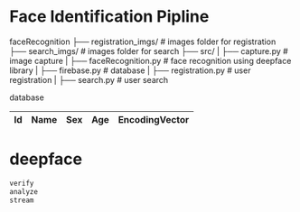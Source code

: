 # Face Identification Pipline

faceRecognition
├── registration_imgs/                          # images folder for registration
├── search_imgs/                                # images folder for search
├── src/
|     ├── capture.py                            # image capture
|     ├── faceRecognition.py                    # face recognition using deepface library
|     ├── firebase.py                           # database
|     ├── registration.py                       # user registration
|     ├── search.py                             # user search

database

|Id|Name|Sex|Age|EncodingVector|
|---|---|---|---|---|

# deepface

```py
verify
analyze
stream
```
